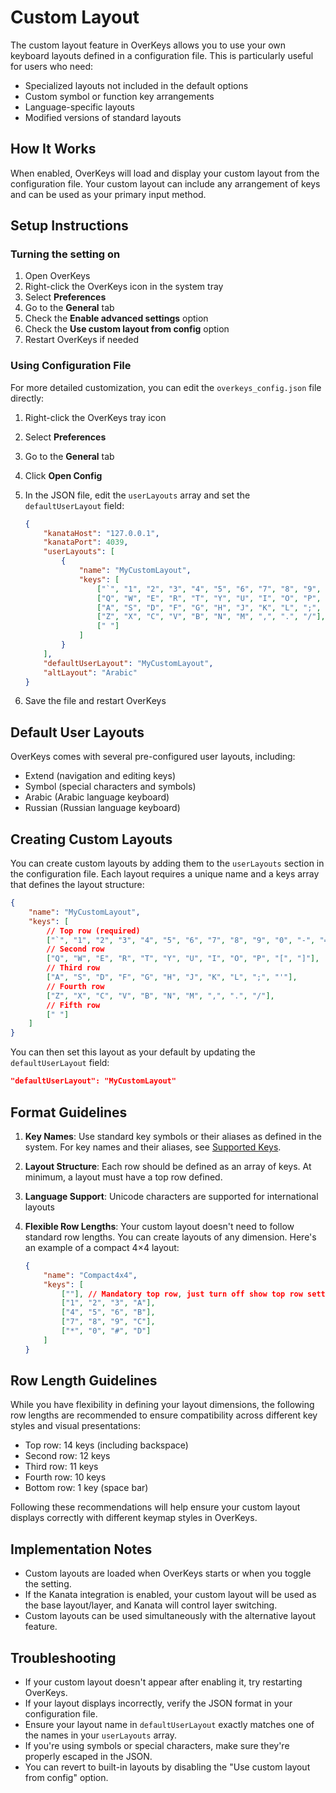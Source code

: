 # Custom Layout

The custom layout feature in OverKeys allows you to use your own keyboard layouts defined in a configuration file. This is particularly useful for users who need:

- Specialized layouts not included in the default options
- Custom symbol or function key arrangements
- Language-specific layouts
- Modified versions of standard layouts

## How It Works

When enabled, OverKeys will load and display your custom layout from the configuration file. Your custom layout can include any arrangement of keys and can be used as your primary input method.

## Setup Instructions

### Turning the setting on

1. Open OverKeys
2. Right-click the OverKeys icon in the system tray
3. Select **Preferences**
4. Go to the **General** tab
5. Check the **Enable advanced settings** option
6. Check the **Use custom layout from config** option
7. Restart OverKeys if needed

### Using Configuration File

For more detailed customization, you can edit the `overkeys_config.json` file directly:

1. Right-click the OverKeys tray icon
2. Select **Preferences**
3. Go to the **General** tab
4. Click **Open Config**
5. In the JSON file, edit the `userLayouts` array and set the `defaultUserLayout` field:

    ```json
    {
        "kanataHost": "127.0.0.1",
        "kanataPort": 4039,
        "userLayouts": [
            {
                "name": "MyCustomLayout",
                "keys": [
                    ["`", "1", "2", "3", "4", "5", "6", "7", "8", "9", "0", "-", "=", "BSPC"],
                    ["Q", "W", "E", "R", "T", "Y", "U", "I", "O", "P", "[", "]"],
                    ["A", "S", "D", "F", "G", "H", "J", "K", "L", ";", "'"],
                    ["Z", "X", "C", "V", "B", "N", "M", ",", ".", "/"],
                    [" "]
                ]
            }
        ],
        "defaultUserLayout": "MyCustomLayout",
        "altLayout": "Arabic"
    }
    ```

6. Save the file and restart OverKeys

## Default User Layouts

OverKeys comes with several pre-configured user layouts, including:

- Extend (navigation and editing keys)
- Symbol (special characters and symbols)
- Arabic (Arabic language keyboard)
- Russian (Russian language keyboard)

## Creating Custom Layouts

You can create custom layouts by adding them to the `userLayouts` section in the configuration file. Each layout requires a unique name and a keys array that defines the layout structure:

```json
{
    "name": "MyCustomLayout",
    "keys": [
        // Top row (required)
        ["`", "1", "2", "3", "4", "5", "6", "7", "8", "9", "0", "-", "=", "BSPC"],
        // Second row
        ["Q", "W", "E", "R", "T", "Y", "U", "I", "O", "P", "[", "]"],
        // Third row
        ["A", "S", "D", "F", "G", "H", "J", "K", "L", ";", "'"],
        // Fourth row
        ["Z", "X", "C", "V", "B", "N", "M", ",", ".", "/"],
        // Fifth row
        [" "]
    ]
}
```

You can then set this layout as your default by updating the `defaultUserLayout` field:

```json
"defaultUserLayout": "MyCustomLayout"
```

## Format Guidelines

1. **Key Names**: Use standard key symbols or their aliases as defined in the system. For key names and their aliases, see [Supported Keys](../advanced/supported-keys.md).
2. **Layout Structure**: Each row should be defined as an array of keys. At minimum, a layout must have a top row defined.
3. **Language Support**: Unicode characters are supported for international layouts
4. **Flexible Row Lengths**: Your custom layout doesn't need to follow standard row lengths. You can create layouts of any dimension. Here's an example of a compact 4×4 layout:

    ```json
    {
        "name": "Compact4x4",
        "keys": [
            [""], // Mandatory top row, just turn off show top row setting
            ["1", "2", "3", "A"],
            ["4", "5", "6", "B"],
            ["7", "8", "9", "C"],
            ["*", "0", "#", "D"]
        ]
    }
    ```

## Row Length Guidelines

While you have flexibility in defining your layout dimensions, the following row lengths are recommended to ensure compatibility across different key styles and visual presentations:

- Top row: 14 keys (including backspace)
- Second row: 12 keys
- Third row: 11 keys
- Fourth row: 10 keys
- Bottom row: 1 key (space bar)

Following these recommendations will help ensure your custom layout displays correctly with different keymap styles in OverKeys.

## Implementation Notes

- Custom layouts are loaded when OverKeys starts or when you toggle the setting.
- If the Kanata integration is enabled, your custom layout will be used as the base layout/layer, and Kanata will control layer switching.
- Custom layouts can be used simultaneously with the alternative layout feature.

## Troubleshooting

- If your custom layout doesn't appear after enabling it, try restarting OverKeys.
- If your layout displays incorrectly, verify the JSON format in your configuration file.
- Ensure your layout name in `defaultUserLayout` exactly matches one of the names in your `userLayouts` array.
- If you're using symbols or special characters, make sure they're properly escaped in the JSON.
- You can revert to built-in layouts by disabling the "Use custom layout from config" option.

